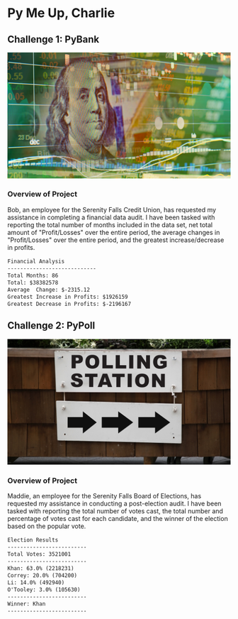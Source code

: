 # Py Me Up, Charlie

## Challenge 1: PyBank

![Revenue](Images/revenue-per-lead.png)

### Overview of Project
Bob, an employee for the Serenity Falls Credit Union, has requested my assistance in completing a financial data audit. I have been tasked with reporting the total number of months included in the data set, net total amount of "Profit/Losses" over the entire period, the average changes in "Profit/Losses" over the entire period, and the greatest increase/decrease in profits. 

  ```text
  Financial Analysis
  ----------------------------
  Total Months: 86
  Total: $38382578
  Average  Change: $-2315.12
  Greatest Increase in Profits: $1926159
  Greatest Decrease in Profits: $-2196167
  ```



## Challenge 2: PyPoll

![Vote Counting](Images/Vote_counting.png)

### Overview of Project

Maddie, an employee for the Serenity Falls Board of Elections, has requested my assistance in conducting a post-election audit. I have been tasked with reporting the total number of votes cast, the total number and percentage of votes cast for each candidate, and the winner of the election based on the popular vote. 

  ```text
  Election Results
  -------------------------
  Total Votes: 3521001
  -------------------------
  Khan: 63.0% (2218231)
  Correy: 20.0% (704200)
  Li: 14.0% (492940)
  O'Tooley: 3.0% (105630)
  -------------------------
  Winner: Khan
  -------------------------
  ```

